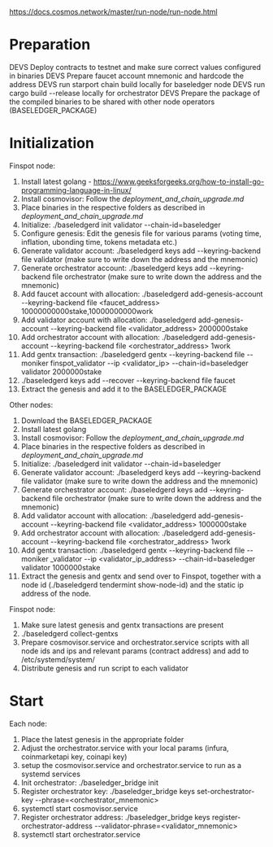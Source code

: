 https://docs.cosmos.network/master/run-node/run-node.html

# Preparation

DEVS Deploy contracts to testnet and make sure correct values configured in binaries
DEVS Prepare faucet account mnemonic and hardcode the address
DEVS run starport chain build locally for baseledger node
DEVS run cargo build --release locally for orchestrator 
DEVS Prepare the package of the compiled binaries to be shared with other node operators (BASELEDGER_PACKAGE)

# Initialization

Finspot node:

1. Install latest golang - https://www.geeksforgeeks.org/how-to-install-go-programming-language-in-linux/
2. Install cosmovisor: Follow the *deployment_and_chain_upgrade.md*
3. Place binaries in the respective folders as described in *deployment_and_chain_upgrade.md*
4. Initialize: ./baseledgerd init validator --chain-id=baseledger
5. Configure genesis: Edit the genesis file for various params (voting time, inflation, ubonding time, tokens metadata etc.)
6. Generate validator account: ./baseledgerd keys add --keyring-backend file validator (make sure to write down the address and the mnemonic)
7. Generate orchestrator account: ./baseledgerd keys add --keyring-backend file orchestrator (make sure to write down the address and the mnemonic)
8. Add faucet account with allocation: ./baseledgerd add-genesis-account --keyring-backend file <faucet_address> 10000000000stake,10000000000work
9. Add validator account with allocation: ./baseledgerd  add-genesis-account --keyring-backend file <validator_address> 2000000stake
10. Add orchestrator account with allocation: ./baseledgerd  add-genesis-account --keyring-backend file <orchestrator_address> 1work
11. Add gentx transaction: ./baseledgerd gentx --keyring-backend file --moniker finspot_validator --ip <validator_ip> --chain-id=baseledger validator 2000000stake
12. ./baseledgerd keys add --recover --keyring-backend file faucet
13. Extract the genesis and add it to the BASELEDGER_PACKAGE

Other nodes:

1. Download the BASELEDGER_PACKAGE
2. Install latest golang
3. Install cosmovisor: Follow the *deployment_and_chain_upgrade.md*
4. Place binaries in the respective folders as described in *deployment_and_chain_upgrade.md*
5. Initialize: ./baseledgerd init validator --chain-id=baseledger
6. Generate validator account: ./baseledgerd keys add --keyring-backend file validator (make sure to write down the address and the mnemonic)
7. Generate orchestrator account: ./baseledgerd keys add --keyring-backend file orchestrator (make sure to write down the address and the mnemonic)
8. Add validator account with allocation: ./baseledgerd add-genesis-account --keyring-backend file <validator_address> 1000000stake
9. Add orchestrator account with allocation: ./baseledgerd add-genesis-account --keyring-backend file <orchestrator_address> 1work
10. Add gentx transaction: ./baseledgerd gentx --keyring-backend file --moniker <organization>_validator --ip <validator_ip_address> --chain-id=baseledger validator 1000000stake
11. Extract the genesis and gentx and send over to Finspot, together with a node id (./baseledgerd tendermint show-node-id) and the static ip address of the node.


Finspot node:

1. Make sure latest genesis and gentx transactions are present
2. ./baseledgerd collect-gentxs
3. Prepare cosmovisor.service and orchestrator.service scripts with all node ids and ips and relevant params (contract address) and add to /etc/systemd/system/
4. Distribute genesis and run script to each validator

# Start

Each node:

1. Place the latest genesis in the appropriate folder
2. Adjust the orchestrator.service with your local params (infura, coinmarketapi key, coinapi key)
2. setup the cosmovisor.service and orchestrator.service to run as a systemd services
3. Init orchestrator: ./baseledger_bridge init
4. Register orchestrator key: ./baseledger_bridge keys set-orchestrator-key --phrase=<orchestrator_mnemonic>
5. systemctl start cosmovisor.service
6. Register orchestrator address: ./baseledger_bridge keys register-orchestrator-address --validator-phrase=<validator_mnemonic>
7. systemctl start orchestrator.service
